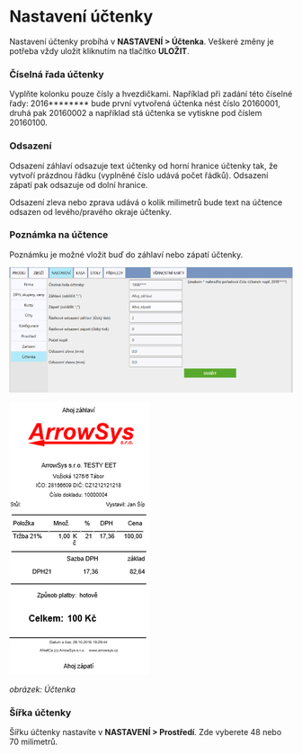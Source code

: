 # Nastavení účtenky

Nastavení účtenky probíhá v **NASTAVENÍ > Účtenka**. Veškeré změny je potřeba vždy uložit kliknutím na tlačítko **ULOŽIT**.

### Číselná řada účtenky

Vyplňte kolonku pouze čísly a hvezdičkami. Například při zadání této číselné řady: 2016******** bude první vytvořená účtenka nést číslo 20160001, druhá pak 20160002 a například stá účtenka se vytiskne pod číslem 20160100.

### Odsazení

Odsazení záhlaví odsazuje text účtenky od horní hranice účtenky tak, že vytvoří prázdnou řádku (vyplněné číslo udává počet řádků). Odsazení zápatí pak odsazuje od dolní hranice.

Odsazení zleva nebo zprava udává o kolik milimetrů bude text na účtence odsazen od levého/pravého okraje účtenky.

### Poznámka na účtence

Poznámku je možné vložit buď do záhlaví nebo zápatí účtenky.

![](img/comment.png)

![](img/receiptcomment.png)

*obrázek: Účtenka*

### Šířka účtenky

Šířku účtenky nastavíte v **NASTAVENÍ > Prostředí**. Zde vyberete 48 nebo 70 milimetrů.
